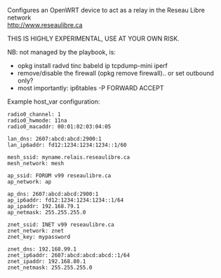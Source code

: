 Configures an OpenWRT device to act as a relay in the Reseau Libre network  
http://www.reseaulibre.ca

THIS IS HIGHLY EXPERIMENTAL, USE AT YOUR OWN RISK.

NB: not managed by the playbook, is:

- opkg install radvd tinc babeld ip tcpdump-mini iperf
- remove/disable the firewall (opkg remove firewall).. or set outbound only?
- most importantly: ip6tables -P FORWARD ACCEPT

Example host_var configuration:

```
radio0_channel: 1
radio0_hwmode: 11na
radio0_macaddr: 00:01:02:03:04:05

lan_dns: 2607:abcd:abcd:2900:1
lan_ip6addr: fd12:1234:1234:1234::1/60

mesh_ssid: myname.relais.reseaulibre.ca
mesh_network: mesh

ap_ssid: FORUM v99 reseaulibre.ca
ap_network: ap

ap_dns: 2607:abcd:abcd:2900:1
ap_ip6addr: fd12:1234:1234:1234::1/64
ap_ipaddr: 192.168.79.1
ap_netmask: 255.255.255.0

znet_ssid: INET v99 reseaulibre.ca
znet_network: znet
znet_key: mypassword

znet_dns: 192.168.99.1
znet_ip6addr: 2607:abcd:abcd:abcd::1/64
znet_ipaddr: 192.168.80.1
znet_netmask: 255.255.255.0
```
